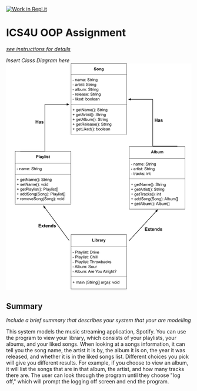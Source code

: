 [![Work in Repl.it](https://classroom.github.com/assets/work-in-replit-14baed9a392b3a25080506f3b7b6d57f295ec2978f6f33ec97e36a161684cbe9.svg)](https://classroom.github.com/online_ide?assignment_repo_id=4826453&assignment_repo_type=AssignmentRepo)
# ICS4U OOP Assignment

[*see instructions for details*](Instructions.md)

*Insert Class Diagram here*  
![alt text](https://raw.githubusercontent.com/SACHSTech/oop-assignment-ashleyfong21/main/OOP.png) 

## Summary
*Include a brief summary that describes your system that your are modelling*

This system models the music streaming application, Spotify. You can use the program to view your library, which consists of your playlists, your albums, and your liked songs. When looking at a songs information, it can tell you the song name, the artist it is by, the album it is on, the year it was released, and whether it is in the liked songs list. Different choices you pick will give you different results. For example, if you choose to view an album, it will list the songs that are in that album, the artist, and how many tracks there are. The user can look through the program until they choose "log off," which will prompt the logging off screen and end the program.